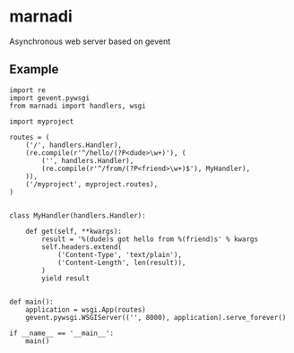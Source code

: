 marnadi
=======

Asynchronous web server based on gevent

Example
-------
    import re
    import gevent.pywsgi
    from marnadi import handlers, wsgi

    import myproject

    routes = (
        ('/', handlers.Handler),
        (re.compile(r'^/hello/(?P<dude>\w+)'), (
            ('', handlers.Handler),
            (re.compile(r'^/from/(?P<friend>\w+)$'), MyHandler),
        )),
        ('/myproject', myproject.routes),
    )


    class MyHandler(handlers.Handler):

        def get(self, **kwargs):
            result = '%(dude)s got hello from %(friend)s' % kwargs
            self.headers.extend(
                ('Content-Type', 'text/plain'),
                ('Content-Length', len(result)),
            )
            yield result


    def main():
        application = wsgi.App(routes)
        gevent.pywsgi.WSGIServer(('', 8000), application).serve_forever()

    if __name__ == '__main__':
        main()
